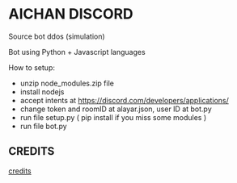 # AICHAN DISCORD
Source bot ddos (simulation)

Bot using Python + Javascript languages


How to setup:
+ unzip node_modules.zip file
+ install nodejs 
+ accept intents at https://discord.com/developers/applications/
+ change token and roomID at alayar.json, user ID at bot.py
+ run file setup.py ( pip install if you miss some modules )
+ run file bot.py

## CREDITS
[credits](https://github.com/katavnnn/Discord-Ddos-Bot-/tree/main)
